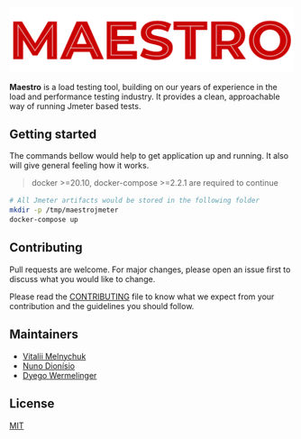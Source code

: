 ![Maestro](./site/static/img/logo-full.png)

**Maestro** is a load testing tool, building on our years of experience in the load and performance testing industry. It provides a clean, approachable way of running Jmeter based tests.

## Getting started

The commands bellow would help to get application up and running. It also will give general feeling how it works.

> docker >=20.10, docker-compose >=2.2.1 are required to continue

```bash
# All Jmeter artifacts would be stored in the following folder
mkdir -p /tmp/maestrojmeter
docker-compose up
```

## Contributing

Pull requests are welcome. For major changes, please open an issue first to discuss what you would like to change.

Please read the [CONTRIBUTING](CONTRIBUTING.md) file to know what we expect from your contribution and the guidelines you should follow.

## Maintainers

- [Vitalii Melnychuk](https://github.com/vitaliimelnychuk)
- [Nuno Dionísio](https://github.com/nunodio)
- [Dyego Wermelinger](https://github.com/dyegowermelinger)

## License

[MIT](LICENSE)
